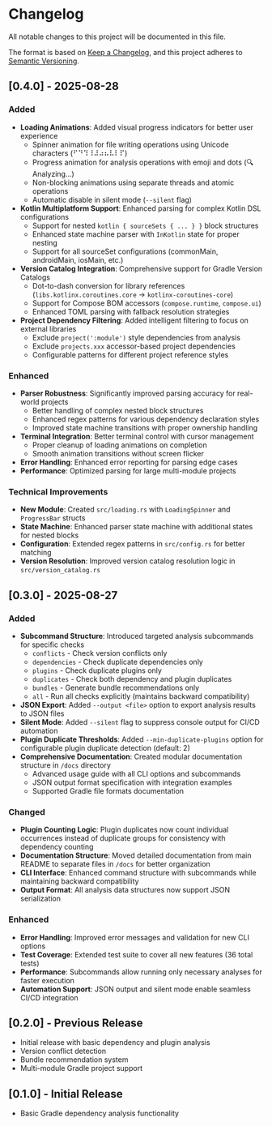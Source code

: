 # Changelog

All notable changes to this project will be documented in this file.

The format is based on [Keep a Changelog](https://keepachangelog.com/en/1.0.0/),
and this project adheres to [Semantic Versioning](https://semver.org/spec/v2.0.0.html).

## [0.4.0] - 2025-08-28

### Added
- **Loading Animations**: Added visual progress indicators for better user experience
  - Spinner animation for file writing operations using Unicode characters (⠋⠙⠹⠸⠼⠴⠦⠧⠇⠏)
  - Progress animation for analysis operations with emoji and dots (🔍 Analyzing...)
  - Non-blocking animations using separate threads and atomic operations
  - Automatic disable in silent mode (`--silent` flag)
- **Kotlin Multiplatform Support**: Enhanced parsing for complex Kotlin DSL configurations
  - Support for nested `kotlin { sourceSets { ... } }` block structures
  - Enhanced state machine parser with `InKotlin` state for proper nesting
  - Support for all sourceSet configurations (commonMain, androidMain, iosMain, etc.)
- **Version Catalog Integration**: Comprehensive support for Gradle Version Catalogs
  - Dot-to-dash conversion for library references (`libs.kotlinx.coroutines.core` → `kotlinx-coroutines-core`)
  - Support for Compose BOM accessors (`compose.runtime`, `compose.ui`)
  - Enhanced TOML parsing with fallback resolution strategies
- **Project Dependency Filtering**: Added intelligent filtering to focus on external libraries
  - Exclude `project(':module')` style dependencies from analysis
  - Exclude `projects.xxx` accessor-based project dependencies
  - Configurable patterns for different project reference styles

### Enhanced
- **Parser Robustness**: Significantly improved parsing accuracy for real-world projects
  - Better handling of complex nested block structures
  - Enhanced regex patterns for various dependency declaration styles
  - Improved state machine transitions with proper ownership handling
- **Terminal Integration**: Better terminal control with cursor management
  - Proper cleanup of loading animations on completion
  - Smooth animation transitions without screen flicker
- **Error Handling**: Enhanced error reporting for parsing edge cases
- **Performance**: Optimized parsing for large multi-module projects

### Technical Improvements
- **New Module**: Created `src/loading.rs` with `LoadingSpinner` and `ProgressBar` structs
- **State Machine**: Enhanced parser state machine with additional states for nested blocks
- **Configuration**: Extended regex patterns in `src/config.rs` for better matching
- **Version Resolution**: Improved version catalog resolution logic in `src/version_catalog.rs`

## [0.3.0] - 2025-08-27

### Added
- **Subcommand Structure**: Introduced targeted analysis subcommands for specific checks
  - `conflicts` - Check version conflicts only
  - `dependencies` - Check duplicate dependencies only  
  - `plugins` - Check duplicate plugins only
  - `duplicates` - Check both dependency and plugin duplicates
  - `bundles` - Generate bundle recommendations only
  - `all` - Run all checks explicitly (maintains backward compatibility)
- **JSON Export**: Added `--output <file>` option to export analysis results to JSON files
- **Silent Mode**: Added `--silent` flag to suppress console output for CI/CD automation
- **Plugin Duplicate Thresholds**: Added `--min-duplicate-plugins` option for configurable plugin duplicate detection (default: 2)
- **Comprehensive Documentation**: Created modular documentation structure in `/docs` directory
  - Advanced usage guide with all CLI options and subcommands
  - JSON output format specification with integration examples
  - Supported Gradle file formats documentation

### Changed
- **Plugin Counting Logic**: Plugin duplicates now count individual occurrences instead of duplicate groups for consistency with dependency counting
- **Documentation Structure**: Moved detailed documentation from main README to separate files in `/docs` for better organization
- **CLI Interface**: Enhanced command structure with subcommands while maintaining backward compatibility
- **Output Format**: All analysis data structures now support JSON serialization

### Enhanced
- **Error Handling**: Improved error messages and validation for new CLI options
- **Test Coverage**: Extended test suite to cover all new features (36 total tests)
- **Performance**: Subcommands allow running only necessary analyses for faster execution
- **Automation Support**: JSON output and silent mode enable seamless CI/CD integration

## [0.2.0] - Previous Release
- Initial release with basic dependency and plugin analysis
- Version conflict detection
- Bundle recommendation system
- Multi-module Gradle project support

## [0.1.0] - Initial Release
- Basic Gradle dependency analysis functionality
